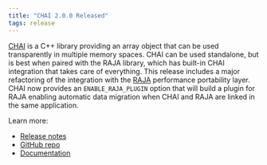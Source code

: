 ```yaml
---
title: "CHAI 2.0.0 Released"
tags: release
---
```


[CHAI](https://github.com/LLNL/CHAI) is a C++ library providing an array object that can be used transparently in multiple memory spaces. CHAI can be used standalone, but is best when paired with the RAJA library, which has built-in CHAI integration that takes care of everything. This release includes a major refactoring of the integration with the [RAJA](https://github.com/LLNL/RAJA/) performance portability layer. CHAI now provides an `ENABLE_RAJA_PLUGIN` option that will build a plugin for RAJA enabling automatic data migration when CHAI and RAJA are linked in the same application.

Learn more:
- [Release notes](https://github.com/LLNL/CHAI/releases/tag/v2.0.0)
- [GitHub repo](https://github.com/LLNL/CHAI)
- [Documentation](https://chai.readthedocs.io/en/latest/)
